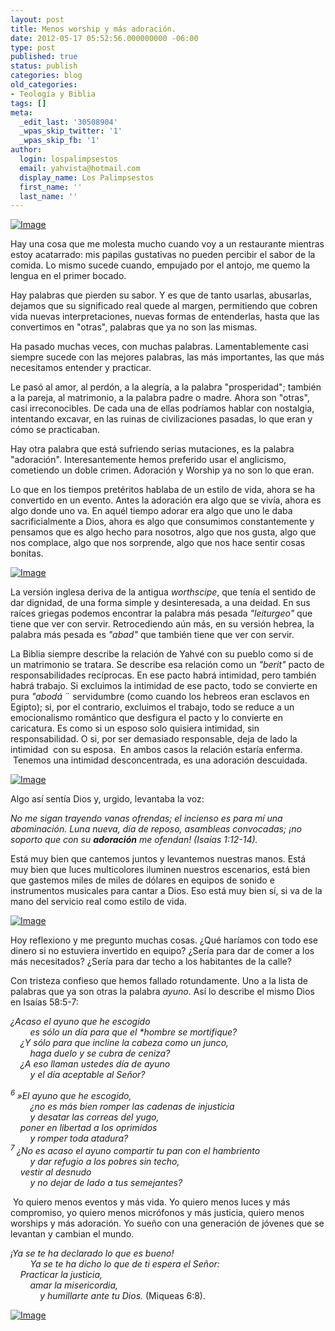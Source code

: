 ```yaml
---
layout: post
title: Menos worship y más adoración.
date: 2012-05-17 05:52:56.000000000 -06:00
type: post
published: true
status: publish
categories: blog
old_categories:
- Teología y Biblia
tags: []
meta:
  _edit_last: '30508904'
  _wpas_skip_twitter: '1'
  _wpas_skip_fb: '1'
author:
  login: lospalimpsestos
  email: yahvista@hotmail.com
  display_name: Los Palimpsestos
  first_name: ''
  last_name: ''
---
```

<p><a href="http://lospalimpsestos.files.wordpress.com/2012/05/weorthscipe.jpg"><img class="size-full wp-image aligncenter" src="{{ site.baseurl }}/assets/weorthscipe.jpg" alt="Image" /></a></p>
<p>Hay una cosa que me molesta mucho cuando voy a un restaurante mientras estoy acatarrado: mis papilas gustativas no pueden percibir el sabor de la comida. Lo mismo sucede cuando, empujado por el antojo, me quemo la lengua en el primer bocado.</p>
<p>Hay palabras que pierden su sabor. Y es que de tanto usarlas, abusarlas, dejamos que su significado real quede al margen, permitiendo que cobren vida nuevas interpretaciones, nuevas formas de entenderlas, hasta que las convertimos en "otras", palabras que ya no son las mismas.</p>
<p>Ha pasado muchas veces, con muchas palabras. Lamentablemente casi siempre sucede con las mejores palabras, las más importantes, las que más necesitamos entender y practicar.</p>
<p>Le pasó al amor, al perdón, a la alegría, a la palabra "prosperidad"; también a la pareja, al matrimonio, a la palabra padre o madre. Ahora son "otras", casi irreconocibles. De cada una de ellas podríamos hablar con nostalgia, intentando excavar, en las ruinas de civilizaciones pasadas, lo que eran y cómo se practicaban.</p>
<p>Hay otra palabra que está sufriendo serias mutaciones, es la palabra "adoración". Interesantemente hemos preferido usar el anglicismo, cometiendo un doble crimen. Adoración y Worship ya no son lo que eran.</p>
<p>Lo que en los tiempos pretéritos hablaba de un estilo de vida, ahora se ha convertido en un evento. Antes la adoración era algo que se vivía, ahora es algo donde uno va. En aquél tiempo adorar era algo que uno le daba sacrificialmente a Dios, ahora es algo que consumimos constantemente y pensamos que es algo hecho para nosotros, algo que nos gusta, algo que nos complace, algo que nos sorprende, algo que nos hace sentir cosas bonitas.</p>
<p><a href="http://lospalimpsestos.files.wordpress.com/2012/05/worship_congregation.jpg"><img class="size-full wp-image aligncenter" src="{{ site.baseurl }}/assets/worship_congregation.jpg" alt="Image" /></a></p>
<p>La versión inglesa deriva de la antigua <em>worthscipe</em>, que tenía el sentido de dar dignidad, de una forma simple y desinteresada, a una deidad. En sus raíces griegas podemos encontrar la palabra más pesada <em>"leiturgeo"</em> que tiene que ver con servir. Retrocediendo aún más, en su versión hebrea, la palabra más pesada es <em>"abad"</em> que también tiene que ver con servir.</p>
<p>La Biblia siempre describe la relación de Yahvé con su pueblo como si de un matrimonio se tratara. Se describe esa relación como un <em>"berit"</em> pacto de responsabilidades recíprocas. En ese pacto habrá intimidad, pero también habrá trabajo. Si excluimos la intimidad de ese pacto, todo se convierte en pura <em>"abodá</em> ¨ servidumbre (como cuando los hebreos eran esclavos en Egipto); si, por el contrario, excluimos el trabajo, todo se reduce a un emocionalismo romántico que desfigura el pacto y lo convierte en caricatura. Es como si un esposo solo quisiera intimidad, sin responsabilidad. O si, por ser demasiado responsable, deja de lado la intimidad  con su esposa.  En ambos casos la relación estaría enferma.  Tenemos una intimidad desconcentrada, es una adoración descuidada.</p>
<p><a href="http://lospalimpsestos.files.wordpress.com/2012/05/pre-intimidad-facebook_874778526.jpg"><img class="size-full wp-image aligncenter" src="{{ site.baseurl }}/assets/pre-intimidad-facebook_874778526.jpg" alt="Image" /></a></p>
<p>Algo así sentía Dios y, urgido, levantaba la voz:</p>
<p><em>No me sigan trayendo vanas ofrendas; el incienso es para mí una abominación. Luna nueva, día de reposo, asambleas convocadas; ¡no soporto que con su <strong>adoración</strong> me ofendan! (Isaías 1:12-14). </em></p>
<p>Está muy bien que cantemos juntos y levantemos nuestras manos. Está muy bien que luces multicolores iluminen nuestros escenarios, está bien que gastemos miles de miles de dólares en equipos de sonido e instrumentos musicales para cantar a Dios. Eso está muy bien sí, si va de la mano del servicio real como estilo de vida.</p>
<p><a href="http://lospalimpsestos.files.wordpress.com/2012/05/960231-music-mixer-gran-mostrador-en-el-que-concierto.jpg"><img class="size-full wp-image aligncenter" src="{{ site.baseurl }}/assets/960231-music-mixer-gran-mostrador-en-el-que-concierto.jpg" alt="Image" /></a></p>
<p>Hoy reflexiono y me pregunto muchas cosas. ¿Qué haríamos con todo ese dinero si no estuviera invertido en equipo? ¿Sería para dar de comer a los más necesitados? ¿Sería para dar techo a los habitantes de la calle?</p>
<p>Con tristeza confieso que hemos fallado rotundamente. Uno a la lista de palabras que ya son otras la palabra <em>ayuno</em>. Así lo describe el mismo Dios en Isaías 58:5-7:</p>
<div>
<p><em>¿Acaso el ayuno que he escogido</em><br />
<em>        es sólo un día para que el *hombre se mortifique?</em><br />
<em>    ¿Y sólo para que incline la cabeza como un junco,</em><br />
<em>        haga duelo y se cubra de ceniza?</em><br />
<em>    ¿A eso llaman ustedes día de ayuno</em><br />
<em>        y el día aceptable al Señor?</em></p>
</div>
<div>
<p><em><sup>6 </sup>»El ayuno que he escogido,</em><br />
<em>        ¿no es más bien romper las cadenas de injusticia</em><br />
<em>        y desatar las correas del yugo,</em><br />
<em>    poner en libertad a los oprimidos</em><br />
<em>        y romper toda atadura? </em><br />
<em><sup>7 </sup>¿No es acaso el ayuno compartir tu pan con el hambriento</em><br />
<em>        y dar refugio a los pobres sin techo,</em><br />
<em>    vestir al desnudo</em><br />
<em>        y no dejar de lado a tus semejantes?</em></p>
</div>
<p><em> </em>Yo quiero menos eventos y más vida. Yo quiero menos luces y más compromiso, yo quiero menos micrófonos y más justicia, quiero menos worships y más adoración. Yo sueño con una generación de jóvenes que se levantan y cambian el mundo.</p>
<p><em>¡Ya se te ha declarado lo que es bueno!</em><br />
<em>        Ya se te ha dicho lo que de ti espera el Señor:</em><br />
<em>    Practicar la justicia,</em><br />
<em>        amar la misericordia,</em><br />
<em>            y humillarte ante tu Dios.</em> (Miqueas 6:8).</p>
<p><a href="http://lospalimpsestos.files.wordpress.com/2012/05/pobreza.jpg"><img class="size-full wp-image aligncenter" src="{{ site.baseurl }}/assets/pobreza.jpg" alt="Image" /></a></p>
